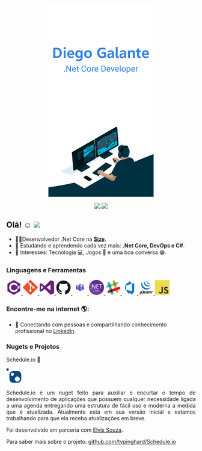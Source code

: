 <p align="center">
  <a href="#">
    <img align="center" width="280" src="assinatura.png" />
  </a>
  <a href="#">
    <img align="center" width="280" src="Gifs/work.gif" />
  </a>
</p>

<p align="center">
  <a href="https://github.com/anuraghazra/github-readme-stats">
    <img
      align="center"
      height="165"
      src="https://github-readme-stats.vercel.app/api?username=DiegoGalante&count_private=true&show_icons=true&custom_title=Github%20Status&hide=issues"
    />
  </a>
  <a href="https://github.com/anuraghazra/github-readme-stats">
    <img
      align="center"
      src="https://github-readme-stats.vercel.app/api/top-langs/?username=DiegoGalante&layout=compact"
    />
  </a>
</p>

## Olá! ☺️ <img src="https://raw.githubusercontent.com/iampavangandhi/iampavangandhi/master/gifs/Hi.gif" width="30px"></h2>

- 👨‍💻Desenvolvedor .Net Core na <a href="https://www.linkedin.com/company/sizefintech/">**Size**</a>.
- 🌱 Estudando e aprendendo cada vez mais: **.Net Core, DevOps e C#**.
- 💖 Interesses: Tecnologia 💻, Jogos 👾 e uma boa conversa 😁.

### Linguagens e Ferramentas
<p align="left">
  <a href="https://docs.microsoft.com/en-us/dotnet/csharp/programming-guide/" target="_blank">
    <img
      src="https://github.com/devicons/devicon/blob/master/icons/csharp/csharp-plain.svg"
      alt="C#"
      width="40"
      height="40"
    />
  </a>
  <a href="https://git-scm.com/" target="_blank">
    <img
      src="https://github.com/devicons/devicon/blob/master/icons/git/git-original.svg"
      alt="Git"
      width="40"
      height="40"
    />
  </a>
  <a href="https://visualstudio.microsoft.com/pt-br/downloads/" target="_blank">
    <img
      src="https://github.com/devicons/devicon/blob/master/icons/visualstudio/visualstudio-plain.svg"
      alt="Visual Studio"
      width="40"
      height="40"
    />
  </a>
  <a href="https://github.com/" target="_blank">
    <img
      src="https://github.com/devicons/devicon/blob/master/icons/github/github-original.svg"
      alt="Github"
      width="40"
      height="40"
    />
  </a>
    <a href="https://www.microsoft.com/pt-br/microsoft-teams/group-chat-software" target="_blank">
    <img
      src="Logo/microsoft-teams.png"
      alt="Microsoft Teams"
      width="40"
      height="40"
    />
  </a>
  <a href="https://dotnet.microsoft.com/download" target="_blank">
    <img
      src="Logo/net_core-logo.png"
      alt=".Net Core"
      width="40"
      height="40"
    />
  </a>
  <a href="https://slack.com/intl/pt-br/" target="_blank">
    <img
      src="https://github.com/devicons/devicon/blob/master/icons/slack/slack-original.svg"
      alt="Slack"
      width="40"
      height="40"
    />
  </a>
  <a href="https://azure.microsoft.com/pt-br/services/devops/" target="_blank">
    <img
      src="Logo/azure-devops.png"
      alt="DevOps"
      width="40"
      height="40"
    />
  </a>
  <a href="https://jquery.com/" target="_blank">
    <img
      src="https://github.com/devicons/devicon/blob/master/icons/jquery/jquery-original-wordmark.svg"
      alt="Jquery"
      width="40"
      height="40"
    />
  </a>
  <a href="https://www.javascript.com/" target="_blank">
    <img
      src="https://github.com/devicons/devicon/blob/master/icons/javascript/javascript-original.svg"
      alt="Javascript"
      width="40"
      height="40"
    />
  </a> 
</p>


### Encontre-me na internet 🌎:

- 💼 Conectando com pessoas e compartilhando conhecimento profissional no <a href="https://www.linkedin.com/in/diego-galante/">LinkedIn</a>.

### Nugets e Projetos

<p align="left">
  <p>
    Schedule.io 📅
  </p>
  <a href="https://www.nuget.org/packages/Schedule.io/" target="_blank">
    <img
      src="Logo/nuget-logo.png"
      alt="Schedule.io"
      width="40"
      height="40"
    />
  </a>
  <div align="justify">
   <p> Schedule.io é um nuget feito para auxiliar e encurtar o tempo de desenvolvimento de aplicações que possuem qualquer necessidade ligada a uma agenda entregando uma estrutura de fácil uso e moderna a medida que é atualizada. 
    Atualmente está em sua versão inicial e estamos trabalhando para que ela receba atualizações em breve. </p>
  <p>Foi desenvolvido em parceria com <a href="https://github.com/ElvisCSouza">Elvis Souza</a>. </p>
   <p>Para saber mais sobre o projeto: <a href="https://github.com/typinghard/Schedule.io">github.com/typinghard/Schedule.io</a></p>
  </div>
</p>
